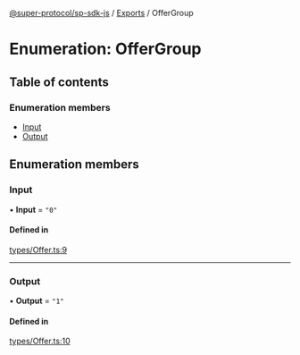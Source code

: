 [@super-protocol/sp-sdk-js](../README.md) / [Exports](../modules.md) / OfferGroup

# Enumeration: OfferGroup

## Table of contents

### Enumeration members

- [Input](OfferGroup.md#input)
- [Output](OfferGroup.md#output)

## Enumeration members

### Input

• **Input** = `"0"`

#### Defined in

[types/Offer.ts:9](https://github.com/Super-Protocol/sp-sdk-js/blob/ed94f28/src/types/Offer.ts#L9)

___

### Output

• **Output** = `"1"`

#### Defined in

[types/Offer.ts:10](https://github.com/Super-Protocol/sp-sdk-js/blob/ed94f28/src/types/Offer.ts#L10)
